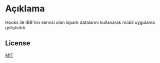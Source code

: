 # Açıklama

Hooks ile IBB'nin servisi olan ispark datalarını kullanarak mobil uygulama geliştirildi. 


## License
[MIT](https://choosealicense.com/licenses/mit/)
